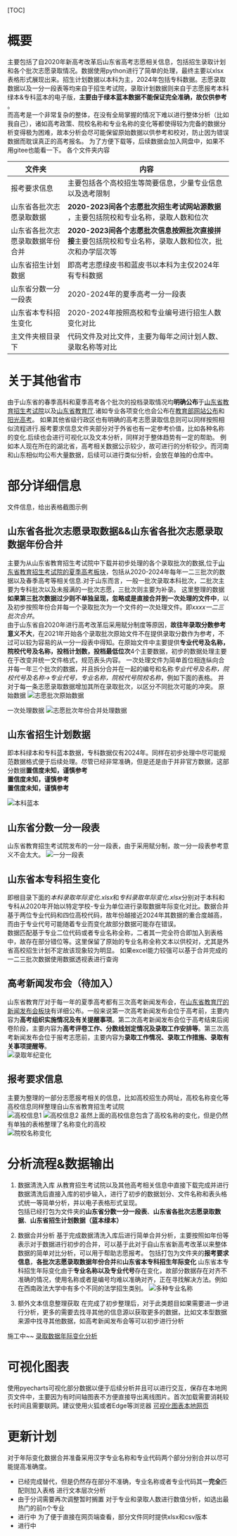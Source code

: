[TOC]

# 概要
主要包括了自2020年新高考改革后山东省高考志愿相关信息，包括招生录取计划和各个批次志愿录取情况。数据使用python进行了简单的处理，最终主要以xlsx表格形式展现出来。招生计划数据以本科为主，2024年包括专科数据。志愿录取数据以及一分一段表等均来自于招生考试院，录取计划数据则来自于志愿报考本科绿本&专科蓝本的电子版，**主要由于绿本蓝本数据不能保证完全准确，故仅供参考**  。  
而高考是一个非常复杂的整体，在没有全局掌握的情况下难以进行整体分析（比如我自己），诸如高考政策、院校名称和专业名称的变化等都使得较为完备的数据分析变得极为困难，故本分析会尽可能保留原始数据以供参考和校对，防止因为错误数据而耽误真正的高考报名。
为了方便下载等，后续数据会加入网盘中，如果不用gitee也能看一下。
各个文件夹内容  

| 文件夹                           | 内容                                                                                                    |
| -------------------------------- | ------------------------------------------------------------------------------------------------------- |
| 报考要求信息                     | 主要包括各个高校招生等简要信息，少量专业信息以及选考限制|
| 山东省各批次志愿录取数据         | **2020-2023间各个志愿批次招生考试网站源数据** ，主要包括院校和专业名称，录取人数和位次                  |
| 山东省各批次志愿录取数据年份合并 | **2020-2023间各个志愿批次信息按照批次直接拼接**主要包括院校和专业名称，录取人数和位次，批次和办学层次等 |
| 山东省招生计划数据               | 即高考志愿绿皮书和蓝皮书以本科为主仅2024年有专科数据                                                    |
| 山东省分数一分一段表             | 2020-2024年的夏季高考一分一段表                                                                         |
| 山东省本专科招生变化         | 2020-2024年按照高校和专业编号进行招生人数变化对比                                                                         |
| 主文件夹根目录下                 | 代码文件及对比文件，主要为每年之间计划人数、录取名称等对比                                              |
# 关于其他省市
由于山东省的春季高科和夏季高考各个批次的投档录取情况均**明确公布**于[山东省教育招生考试院](https://www.sdzk.cn/)以及[山东省教育厅](http://edu.shandong.gov.cn).诸如专业各项变化也会公布在[教育部网站公布](http://www.moe.gov.cn/s78/A07/zcs_ztzl/2017_zt06/17zt06_bznr/zhijiao/)和[阳光高考](https://gaokao.chsi.com.cn/)。
如果其他省级行政区也有明确的高考志愿录取信息则可以同样按照相似流程进行.报考要求信息文件夹部分对于外省也有一定参考价值，比如各种名称的变化.后续也会进行可视化以及文本分析，同样对于整体趋势有一定的帮助。
例如本人现在所在的湖北省，高考相关数据公示较少，故可进行的分析较少。而河南和山东相似均公布大量数据，后续可以进行类似分析，会放在单独的仓库中。


# 部分详细信息
文件信息，给出表格截图示例
## 山东省各批次志愿录取数据&&山东省各批次志愿录取数据年份合并
主要为从山东省教育招生考试院中下载并初步处理的各个录取批次的数据,位于[山东省教育招生考试院的夏季高考板块](https://www.sdzk.cn/NewsList.aspx?BCID=2)，包括从2020-2024年每年一二三批次的数据以及春季高考等相关信息.对于山东而言，一般一批次录取本科批次，二批次主要为专科批次以及未报满的一批次志愿，三批次则主要为补录。
这里整理的数据**如果第三批次数据过少则不单独呈现，忽略或是直接合并到一次处理的文件中**，以及初步按照年份合并每一个录取批次为一个文件的一次处理文件。即*xxxx一二三批次合并*。  
由于山东省自2020年进行高考改革后采用赋分制度等原因，**故往年录取分数参考意义不大**，在2021年开始各个录取批次原始文件不在提供录取分数作为参考，不过可以较为容易的从一分一段表中得知。在原始文件中主要提供**专业代号及名称，院校代号及名称，投档计划数，投档最低位次**4个主要数据，初步的数据处理主要在于改变并统一文件格式，规范表头内容。
一次处理文件为简单首位相连纵向合并每一年三个批次的数据，并且拆分合并在一起的编号和名称*专业代号及名称，院校代号及名称->专业代号，专业名称，院校代号院校名称*，例如下面的表格。 并对于每一条志愿录取数据增加其所在录取批次，以区分不同批次可能的冲突。
原始数据
![志愿批次原始数据](表格截图/志愿批次原始数据.png)

一次处理数据
![志愿批次年份合并处理数据](表格截图/志愿批次年份合并处理数据.png)

## 山东省招生计划数据
即本科绿本和专科蓝本数据，专科数据仅有2024年。同样在初步处理中尽可能规范数据格式便于后续处理。尽管已经非常准确，但是还是由于并非官方数据，这部分数据**置信度未知，谨慎参考**  
**置信度未知，谨慎参考**  
**置信度未知，谨慎参考**  

![本科蓝本](表格截图/本科蓝本数据.png)

## 山东省分数一分一段表
山东省教育招生考试院发布的一分一段表，由于采用赋分制，故一分一段表参考意义不会太大。
![一分一段表](表格截图/一分一段表.png)


## 山东省本专科招生变化
即根目录下面的*本科录取年际变化.xlsx*和*专科录取年际变化.xlsx*分别对于本科和专科从2020年开始以特定学校-专业为单位进行录取数据年际变化对比。数据合并基于两位专业代码和四位高校代码，故年份越接近2024年其数据的重合度越高，而由于专业代号可能随着专业而变化故部分数据可能存在错误。  
数据匹配基于专业二位代码或者专业名称全称，二者其一完全符合即加入到表格中，故存在部分错位等。这里保留了原始的专业名称全称文本以供校对，尤其是外省高校招生计划不定故该现象较为明显。
如果excel能力较强可以基于合并完成的一二三批次数据使用数据透视表进行查询

## 高考新闻发布会（待加入）
山东省教育厅对于每一年的夏季高考都有三次高考新闻发布会，在[山东省教育厅的新闻发布会板块](http://edu.shandong.gov.cn/col/col11973/index.html)有详细公布。一般来说第一次高考新闻发布会位于高考前，主要内容为**高考组织实施情况及有关提醒事项**。第二次高考新闻发布会位于高考结束后阅卷阶段，主要内容为**高考评卷工作、分数线划定情况及录取工作安排等**。第三次高考新闻发布会位于报考志愿前，主要内容为**录取工作情况、录取工作措施、录取有关事项提醒等**。    
![录取年纪变化](表格截图/录取年际变化.png)

## 报考要求信息
主要为整理的一部分志愿报考相关的信息，比如高校招生办网址，高校名称变化等
高校信息同样整理自山东省教育招生考试院  
![高校信息1](表格截图/高校信息1.png)
![高校信息2](表格截图/高校信息2.png)
虽然上面的高校信息包含了高校名称的变化，但是仍然有单独的表格整理了名称变化的高校  
![院校名称变化](表格截图/院校名称变化.png)

# 分析流程&数据输出
1. 数据清洗入库
从教育招生考试院以及其他高考相关信息中直接下载完成并进行数据清洗后直接入库的初步输入，进行了初步的数据划分、文件名称和表头格式统一等简单分析，并以电子表格形式呈现。  
包括已经打包为文件夹的**山东省分数一分一段表**、**山东省各批次志愿录取数据**、**山东省招生计划数据（蓝本绿本）**  
2. 数据合并分析
基于完成数据清洗入库后进行简单合并分析，主要按照如年份等表示对于数据进行初步的合并，可以基于此对于自山东省新高考改革以来整体数据的简单对比分析，可以用于帮助志愿报考。
包括打包为文件夹的**报考要求信息**，**各批次志愿录取数据年份合并**和**山东省本专科招生年际变化**
山东省本专科招生年际变化由于**专业名称以及专业代号**存在变化，故部分数据存在对齐不准确的情况，使用名称或者是编号均难以准确对齐，正在寻找解决方法。例如在西南政法大学中有多个不同的法学招生类别。
![多种专业名称](表格截图/专业名称混淆.png)

3. 额外文本信息整理获取
在完成了初步整理后，对于此类题目如果需要进一步进行分析，更多的需要去找寻其他的信息源以获取更多的数据，比如文本型数据来源中找寻其他数据，如高考新闻发布会等可以初步进行分析

施工中~~
[录取数据年际变化分析](/录取数据年际变化分析.md)


# 可视化图表
使用pyecharts可视化部分数据以便于后续分析并且可以进行交互，保存在本地网页文件中，主要因为有时间轴图表不方便直接导出离线图片。首次加载需要消耗较长时间且需要联网。建议使用火狐或者Edge等浏览器
[可视化图表本地网页](可视化图表.html)

# 更新计划
对于年际变化数据合并准备采用汉字专业名称和专业代码两个部分分别合并以尽可能提高准确度。  
- 已经完成替代，但是仍然存在部分不准确，专业名称或者专业代码其一**完全**匹配则加入表格
进行文本层次分析  
- 由于分词需要再次调整暂时搁置
对于专业和录取人数进行数值分析，如选出最热门的前n个专业
- 进行中
为了便于直接在网页端查看，部分文件同时提供xlsx和csv版本
- 进行中
